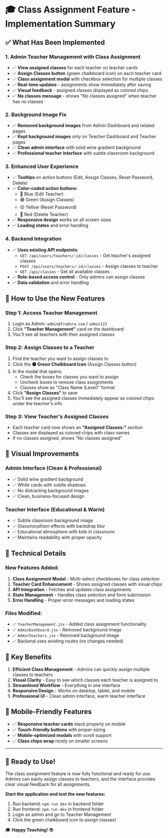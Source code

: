 # 🎓 Class Assignment Feature - Implementation Summary

## ✅ **What Has Been Implemented**

### 1. **Admin Teacher Management with Class Assignment**
- ✅ **View assigned classes** for each teacher on teacher cards
- ✅ **Assign Classes button** (green chalkboard icon) on each teacher card
- ✅ **Class assignment modal** with checkbox selection for multiple classes
- ✅ **Real-time updates** - assignments show immediately after saving
- ✅ **Visual feedback** - assigned classes displayed as colored chips
- ✅ **No classes message** - shows "No classes assigned" when teacher has no classes

### 2. **Background Image Fix**
- ✅ **Removed background images** from Admin Dashboard and related pages
- ✅ **Kept background images** only on Teacher Dashboard and Teacher pages
- ✅ **Clean admin interface** with solid wine gradient background
- ✅ **Professional teacher interface** with subtle classroom background

### 3. **Enhanced User Experience**
- ✅ **Tooltips** on action buttons (Edit, Assign Classes, Reset Password, Delete)
- ✅ **Color-coded action buttons**:
  - 🔵 Blue (Edit Teacher)
  - 🟢 Green (Assign Classes) 
  - 🟡 Yellow (Reset Password)
  - 🔴 Red (Delete Teacher)
- ✅ **Responsive design** works on all screen sizes
- ✅ **Loading states** and error handling

### 4. **Backend Integration**
- ✅ **Uses existing API endpoints**:
  - `GET /api/users/teachers/:id/classes` - Get teacher's assigned classes
  - `POST /api/users/teachers/:id/classes` - Assign classes to teacher
  - `GET /api/classes` - Get all available classes
- ✅ **Role-based access control** - Only admins can assign classes
- ✅ **Data validation** and error handling

## 🚀 **How to Use the New Features**

### **Step 1: Access Teacher Management**
1. Login as Admin: `admin@fredora.com` / `admin123`
2. Click **"Teacher Management"** card on the dashboard
3. You'll see all teachers with their assigned classes

### **Step 2: Assign Classes to a Teacher**
1. Find the teacher you want to assign classes to
2. Click the **🟢 Green Chalkboard Icon** (Assign Classes button)
3. In the modal that opens:
   - Check the boxes for classes you want to assign
   - Uncheck boxes to remove class assignments
   - Classes show as "Class Name (Level)" format
4. Click **"Assign Classes"** to save
5. You'll see the assigned classes immediately appear as colored chips under the teacher's info

### **Step 3: View Teacher's Assigned Classes**
- Each teacher card now shows an **"Assigned Classes:"** section
- Classes are displayed as colored chips with class names
- If no classes assigned, shows "No classes assigned"

## 🎨 **Visual Improvements**

### **Admin Interface (Clean & Professional)**
- ✅ Solid wine gradient background
- ✅ White cards with subtle shadows
- ✅ No distracting background images
- ✅ Clean, business-focused design

### **Teacher Interface (Educational & Warm)**
- ✅ Subtle classroom background image
- ✅ Glassmorphism effects with backdrop blur
- ✅ Educational atmosphere with kids in classroom
- ✅ Maintains readability with proper opacity

## 🔧 **Technical Details**

### **New Features Added:**
1. **Class Assignment Modal** - Multi-select checkboxes for class selection
2. **Teacher Card Enhancement** - Shows assigned classes with visual chips
3. **API Integration** - Fetches and updates class assignments
4. **State Management** - Handles class selection and form submission
5. **Error Handling** - Proper error messages and loading states

### **Files Modified:**
- ✅ `TeacherManagement.jsx` - Added class assignment functionality
- ✅ `AdminDashboard.jsx` - Removed background image
- ✅ `AdminTeachers.jsx` - Removed background image
- ✅ Backend uses existing routes (no changes needed)

## 🎯 **Key Benefits**

1. **Efficient Class Management** - Admins can quickly assign multiple classes to teachers
2. **Visual Clarity** - Easy to see which classes each teacher is assigned to
3. **Streamlined Workflow** - Everything in one interface
4. **Responsive Design** - Works on desktop, tablet, and mobile
5. **Professional UI** - Clean admin interface, warm teacher interface

## 📱 **Mobile-Friendly Features**

- ✅ **Responsive teacher cards** stack properly on mobile
- ✅ **Touch-friendly buttons** with proper sizing
- ✅ **Mobile-optimized modals** with scroll support
- ✅ **Class chips wrap** nicely on smaller screens

---

## 🎉 **Ready to Use!**

The class assignment feature is now fully functional and ready for use. Admins can easily assign classes to teachers, and the interface provides clear visual feedback for all assignments.

**Start the application and test the new features:**
1. Run backend: `npm run dev` in backend folder
2. Run frontend: `npm run dev` in frontend folder  
3. Login as admin and go to Teacher Management
4. Click the green chalkboard icon to assign classes!

🎓 **Happy Teaching!** 📚
